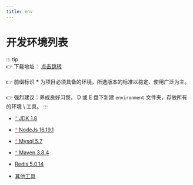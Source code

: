 ```yaml
---
title: env
---
```


# 开发环境列表

::: tip  
:point_right: 下载地址： <a href="http://hupei.fun:15000/sharing/0Wapq5H6g" >点击跳转</a><br/><br/>
:point_right: 前缀标识 <b>\*</b> 为项目必须具备的环境，所选版本的标准以稳定、使用广泛为主。<br/><br/>
:point_right: 强烈建议：养成良好习惯， D 或 E 盘下新建 `environment` 文件夹，存放所有的环境 \ 工具。
:::

- <a href="/env/jdk"><span style="color:#EC6B6A">*</span> JDK 1.8</a>

- <a href="/env/nodejs"><span style="color:#EC6B6A">*</span> NodeJs 16.19.1</a>

- <a href="/env/mysql"><span style="color:#EC6B6A">*</span> Mysql 5.7</a>

- <a href="/env/maven"><span style="color:#EC6B6A">*</span> Maven 3.8.4</a>

- <a href="/env/redis">Redis 5.0.14</a>

- <a href="/env/other">其他工具</a>

